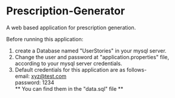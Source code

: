 # Prescription-Generator
A web based application for prescription generation.

Before running this application:
1. create a Database named "UserStories" in your mysql server.
2. Change the user and password at "application.properties" file, according to your mysql server credentials.  
3. Default credentials for this application are as follows-</br>
	email: xyz@test.com</br>
	password: 1234</br>
** You can find them in the "data.sql" file **
